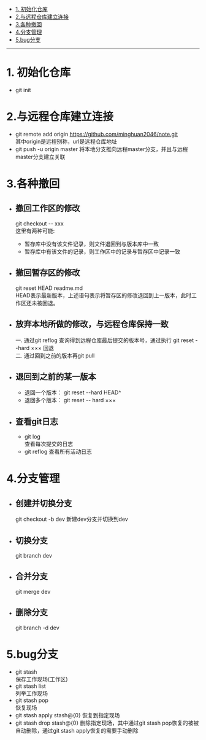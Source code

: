 <!-- TOC depthFrom:1 depthTo:6 withLinks:1 updateOnSave:1 orderedList:0 -->

- [1. 初始化仓库](#1-初始化仓库)
- [2.与远程仓库建立连接](#2与远程仓库建立连接)
- [3.各种撤回](#3各种撤回)
- [4.分支管理](#4分支管理)
- [5.bug分支](#5bug分支)

<!-- /TOC -->

---------------------------------

# 1. 初始化仓库
- git init  

# 2.与远程仓库建立连接
- git remote add origin https://github.com/minghuan2046/note.git   
    其中origin是远程别称，url是远程仓库地址
- git push -u origin master
    将本地分支推向远程master分支，并且与远程master分支建立关联

# 3.各种撤回  
- ## 撤回工作区的修改  
  git checkout -- xxx     
  这里有两种可能:  
  - 暂存库中没有该文件记录，则文件退回到与版本库中一致  
  - 暂存库中有该文件的记录，则工作区中的记录与暂存区中记录一致

- ## 撤回暂存区的修改
  git reset HEAD readme.md   
  HEAD表示最新版本，上述语句表示将暂存区的修改退回到上一版本，此时工作区还未被回退。
- ## 放弃本地所做的修改，与远程仓库保持一致
  一. 通过git reflog 查询得到远程仓库最后提交的版本号，通过执行
    git reset --hard ××× 回退  
  二. 通过回到之前的版本再git pull

- ## 退回到之前的某一版本
   - 退回一个版本： git reset --hard HEAD^
   - 退回多个版本： git reset -- hard ×××

- ## 查看git日志
  - git log  
  查看每次提交的日志
  - git reflog
  查看所有活动日志

# 4.分支管理
- ## 创建并切换分支  
  git checkout -b dev
  新建dev分支并切换到dev

- ## 切换分支
  git branch dev  

- ## 合并分支
  git merge dev

- ## 删除分支  
  git branch -d dev

# 5.bug分支
- git stash  
  保存工作现场(工作区)
- git stash list  
  列举工作现场
- git stash pop  
  恢复现场
- git stash apply stash@{0}
  恢复到指定现场
- git stash drop stash@{0}
  删除指定现场，其中通过git stash pop恢复的被被自动删除，通过git stash apply恢复的需要手动删除
